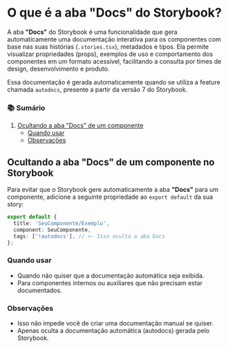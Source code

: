 # O que é a aba "Docs" do Storybook?

A aba **"Docs"** do Storybook é uma funcionalidade que gera automaticamente uma documentação interativa para os componentes com base nas suas histórias (`.stories.tsx`), metadados e tipos. Ela permite visualizar propriedades (props), exemplos de uso e comportamento dos componentes em um formato acessível, facilitando a consulta por times de design, desenvolvimento e produto.

Essa documentação é gerada automaticamente quando se utiliza a feature chamada `autodocs`, presente a partir da versão 7 do Storybook.

### 📚 Sumário

1. [Ocultando a aba "Docs" de um componente](#ocultando-a-aba-docs-de-um-componente-no-storybook)
   - [Quando usar](#quando-usar)
   - [Observações](#observações)


## Ocultando a aba "Docs" de um componente no Storybook

Para evitar que o Storybook gere automaticamente a aba **"Docs"** para um componente, adicione a seguinte propriedade ao `export default` da sua story:

```ts
export default {
  title: 'SeuComponente/Exemplo',
  component: SeuComponente,
  tags: ['!autodocs'], // <- Isso oculta a aba Docs
};
```

### Quando usar
- Quando não quiser que a documentação automática seja exibida.
- Para componentes internos ou auxiliares que não precisam estar documentados.

### Observações
- Isso não impede você de criar uma documentação manual se quiser.
- Apenas oculta a documentação automática (autodocs) gerada pelo Storybook.
